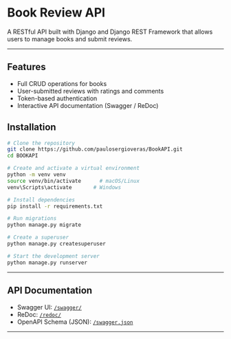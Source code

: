 # Book Review API

A RESTful API built with Django and Django REST Framework that allows users to manage books and submit reviews.

---

## Features

- Full CRUD operations for books
- User-submitted reviews with ratings and comments
- Token-based authentication
- Interactive API documentation (Swagger / ReDoc)

## Installation

```bash
# Clone the repository
git clone https://github.com/paulosergioveras/BookAPI.git
cd BOOKAPI

# Create and activate a virtual environment
python -m venv venv
source venv/bin/activate      # macOS/Linux
venv\Scripts\activate       # Windows

# Install dependencies
pip install -r requirements.txt

# Run migrations
python manage.py migrate

# Create a superuser
python manage.py createsuperuser

# Start the development server
python manage.py runserver
```

---

## API Documentation

- Swagger UI: [`/swagger/`](http://localhost:8000/swagger/)
- ReDoc: [`/redoc/`](http://localhost:8000/redoc/)
- OpenAPI Schema (JSON): [`/swagger.json`](http://localhost:8000/swagger.json)

---